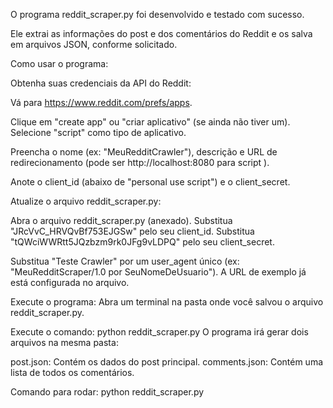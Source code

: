 O programa reddit_scraper.py foi desenvolvido e testado com sucesso.

Ele extrai as informações do post e dos comentários do Reddit e os salva em arquivos JSON, conforme solicitado.

Como usar o programa:

Obtenha suas credenciais da API do Reddit:

Vá para https://www.reddit.com/prefs/apps.

Clique em "create app" ou "criar aplicativo" (se ainda não tiver um).
Selecione "script" como tipo de aplicativo.

Preencha o nome (ex: "MeuRedditCrawler"), descrição e URL de redirecionamento (pode ser http://localhost:8080 para script ).

Anote o client_id (abaixo de "personal use script") e o client_secret.

Atualize o arquivo reddit_scraper.py:


Abra o arquivo reddit_scraper.py (anexado).
Substitua "JRcVvC_HRVQvBf753EJGSw" pelo seu client_id.
Substitua "tQWciWWRtt5JQzbzm9rk0JFg9vLDPQ" pelo seu client_secret.

Substitua "Teste Crawler" por um user_agent único (ex: "MeuRedditScraper/1.0 por SeuNomeDeUsuario").
A URL de exemplo já está configurada no arquivo.

Execute o programa:
Abra um terminal na pasta onde você salvou o arquivo reddit_scraper.py.

Execute o comando: python reddit_scraper.py
O programa irá gerar dois arquivos na mesma pasta:

post.json: Contém os dados do post principal.
comments.json: Contém uma lista de todos os comentários.

Comando para rodar: python reddit_scraper.py

